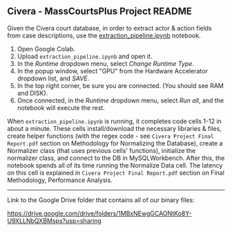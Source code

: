 ## Civera - MassCourtsPlus Project README

Given the Civera court database, in order to extract actor & action fields from case descriptions, use the [extraction_pipeline.ipynb](./code/extraction_pipeline.ipynb) notebook.
  1. Open Google Colab.
  2. Upload `extraction_pipeline.ipynb` and open it.
  3. In the *Runtime* dropdown menu, select *Change Runtime Type*.
  4. In the popup window, select "GPU" from the Hardware Accelerator dropdown list, and *SAVE*.
  5. In the top right corner, be sure you are connected. (You should see RAM and DISK).
  6. Once connected, in the *Runtime* dropdown menu, select *Run all*, and the notebook will execute the rest.
  
When `extraction_pipeline.ipynb` is running, it completes code cells 1-12 in about a minute. These cells install/download the necessary libraries & files, create helper functions (with the regex code - see `Civera Project Final Report.pdf` section on Methodology for Normalizing the Database), create a Normalizer class (that uses previous cells' functions), initialize the normalizer class, and connect to the DB in MySQLWorkbench. 
After this, the notebook spends all of its time running the Normalize Data cell. The latency on this cell is explained in `Civera Project Final Report.pdf` section on Final Methodology, Performance Analysis.

***

Link to the Google Drive folder that contains all of our binary files:

https://drive.google.com/drive/folders/1MBxNEwgGCAONtKo8Y-U9XLLNbQXBMsps?usp=sharing

